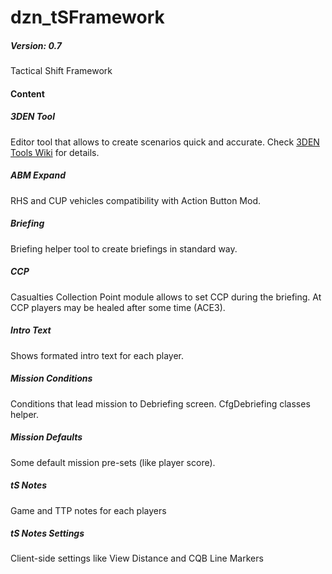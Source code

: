 # dzn_tSFramework
##### Version: 0.7
Tactical Shift Framework

#### Content
##### 3DEN Tool
Editor tool that allows to create scenarios quick and accurate. Check [3DEN Tools Wiki](https://github.com/10Dozen/dzn_tSFramework/wiki/3DEN-Tools) for details.

##### ABM Expand
RHS and CUP vehicles compatibility with Action Button Mod.

##### Briefing
Briefing helper tool to create briefings in standard way.

##### CCP
Casualties Collection Point module allows to set CCP during the briefing. At CCP players may be healed after some time (ACE3). 

##### Intro Text
Shows formated intro text for each player.

##### Mission Conditions
Conditions that lead mission to Debriefing screen. CfgDebriefing classes helper.

##### Mission Defaults
Some default mission pre-sets (like player score).

##### tS Notes
Game and TTP notes for each players

##### tS Notes Settings
Client-side settings like View Distance and CQB Line Markers
